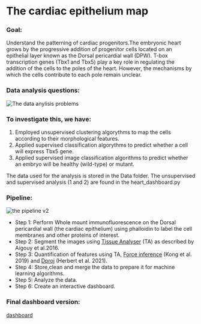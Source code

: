 # The cardiac epithelium map

### Goal: 
Understand the patterning of cardiac progenitors.The embryonic heart grows by the progressive addition of progenitor cells located on an epithelial layer known as the Dorsal pericardial wall (DPW).
T-box transcription genes (Tbx1 and Tbx5) play a key role in regulating the addition of the cells to the poles of the heart. However, the mechanisms by which the cells contribute to each pole remain unclear.

### Data analysis questions:
![The data anylisis problems](https://github.com/user-attachments/assets/d5806204-9538-40f2-a3aa-39ccdb47bf6f)

### To investigate this, we have:
1. Employed unsupervised clustering algorythms to map the cells according to their morphological features.
2. Applied supervised classification algorythms to predict whether a cell will express Tbx5 gene.
3. Applied supervised image classification algorithms to predict whether an embryo will be healthy (wild-type) or mutant.

The data used for the analysis is stored in the Data folder. The unsupervised and supervised analysis (1 and 2) are found in the heart_dashboard.py

### Pipeline:
![the pipeline v2](https://github.com/user-attachments/assets/a7473423-c70c-4baf-a1d2-b6ca9d2746dc)
- Step 1: Perform Whole mount immunofluorescence on the Dorsal pericardial wall (the cardiac epithelium) using phalloidin to label the cell membranes and other proteins of interest.
- Step 2: Segment the images using [Tissue Analyser](https://github.com/baigouy/tissue_analyzer) (TA) as described by Aigouy et al.2016.
- Step 3: Quantification of features using TA, [Force inference](https://data.mendeley.com/datasets/78ng4tmj75/4) (Kong et al. 2019) and [Dproj](https://gitlab.pasteur.fr/iah-public/DeProj) (Herbert et al. 2021).
- Step 4: Store,clean and merge the data to prepare it for machine learning algorithms.
- Step 5: Analyze the data.
- Step 6: Create an interactive dashboard.

### Final dashboard version:
[dashboard](https://www.behance.net/gallery/196792557/Cardiac-map-web-dasboard)



